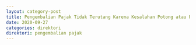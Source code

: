```yaml
---
layout: category-post
title: Pengembalian Pajak Tidak Terutang Karena Kesalahan Potong atau Pungut Pajak terhadap Subjek Pajak Luar Negeri yang Memiliki Bentuk Usaha Tetap di Indonesia
date: 2020-09-27
categories: direktori
direktori: pengembalian pajak
---
```


